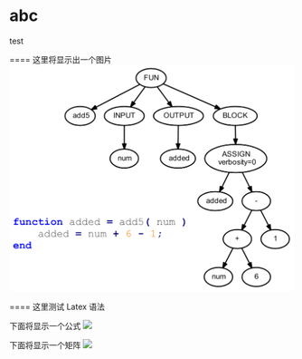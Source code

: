 # abc
test

====
这里将显示出一个图片
![ExampleAST](ExampleAST.png "AST Visualization by 周毅")

====
这里测试 Latex 语法

下面将显示一个公式
![](http://latex.codecogs.com/gif.latex?\\frac{1}{1+sin(x)})

下面将显示一个矩阵
![](http://latex.codecogs.com/gif.latex?\\begin{pmatrix}1&2\\3&4\end{pmatrix}*\begin{pmatrix}x_{1}\\x_{2}\end{pmatrix}=\begin{pmatrix}1\\2\end{pmatrix})
